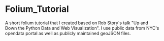 # Folium_Tutorial
A short folium tutorial that I created based on Rob Story's talk "Up and Down the Python Data and Web Visualization". I use public data from NYC's opendata portal as well as publicly maintained geoJSON files.
